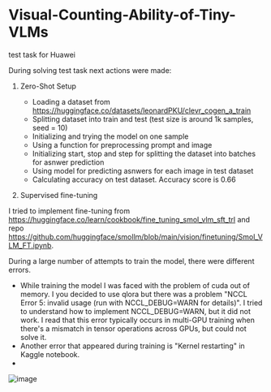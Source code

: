 # Visual-Counting-Ability-of-Tiny-VLMs
test task for Huawei

During solving test task next actions were made:

1. Zero-Shot Setup
   - Loading a dataset from https://huggingface.co/datasets/leonardPKU/clevr_cogen_a_train
   - Splitting dataset into train and test (test size is around 1k samples, seed = 10)
   - Initializing and trying the model on one sample
   - Using a function for preprocessing prompt and image
   - Initializing start, stop and step for splitting the dataset into batches for asnwer prediction
   - Using model for predicting asnwers for each image in test dataset
   - Calculating accuracy on test dataset. Accuracy score is 0.66

2. Supervised fine-tuning

I tried to implement fine-tuning from https://huggingface.co/learn/cookbook/fine_tuning_smol_vlm_sft_trl and repo https://github.com/huggingface/smollm/blob/main/vision/finetuning/Smol_VLM_FT.ipynb.

During a large number of attempts to train the model, there were different errors.
- While training the model I was faced with the problem of cuda out of memory. I you decided to use qlora but there was a problem "NCCL Error 5: invalid usage (run with NCCL_DEBUG=WARN for details)". I tried to understand how to implement NCCL_DEBUG=WARN, but it did not work. I read that this error typically occurs in multi-GPU training when there's a mismatch in tensor operations across GPUs, but could not solve it.
- Another error that appeared during training is "Kernel restarting" in Kaggle notebook.
- 
![image](https://github.com/user-attachments/assets/7f286dc1-ace4-4d3d-9771-36f7db340d9f)
